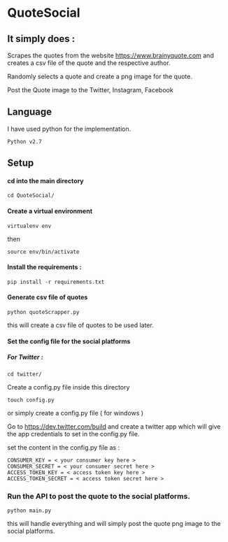 # QuoteSocial

## It simply does : 


Scrapes the quotes from the website https://www.brainyquote.com and creates a csv file of the quote and the respective author.

Randomly selects a quote and create a png image for the quote.

Post the Quote image to the Twitter, Instagram, Facebook


## Language
	
I have used python for the implementation.
	
	Python v2.7

## Setup


#### cd into the main directory 
    cd QuoteSocial/

#### Create a virtual environment
    virtualenv env

then   
        
    source env/bin/activate
    
#### Install the requirements :
    pip install -r requirements.txt

#### Generate csv file of quotes
    python quoteScrapper.py

this will create  a csv file of quotes to be used later.

#### Set the config file for the social platforms
##### For Twitter :

    cd twitter/
 
Create a config.py file inside this directory

    touch config.py  
or simply create a config.py file ( for windows )

Go to  https://dev.twitter.com/build and create a twitter app which will give the app credentials to set in the config.py file.

set the content in the config.py file as :

    CONSUMER_KEY = < your consumer key here >
    CONSUMER_SECRET = < your consumer secret here >
    ACCESS_TOKEN_KEY = < access token key here >
    ACCESS_TOKEN_SECRET = < access token secret here > 


### Run the API to post the quote to the social platforms.
    python main.py

this will handle everything and will simply post the quote png image to the social platforms.

